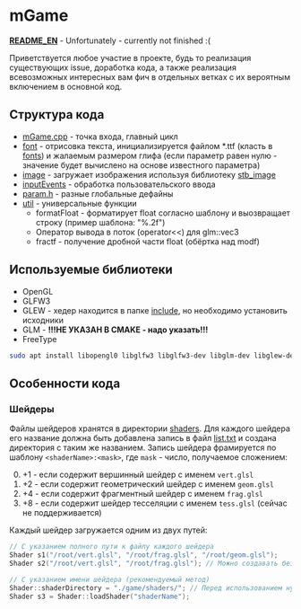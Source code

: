 # mGame

**[README_EN](https://github.com/Sokolmish/mGame/README_EN.md)** - Unfortunately - currently not finished :(

Приветствуется любое участие в проекте, будь то реализация существующих issue, доработка кода, а также реализация всевозможных интересных вам фич в отдельных ветках с их вероятным включением в основной код.

## Структура кода

* [mGame.cpp](https://github.com/Sokolmish/mGame/blob/master/game/src/mGame.cpp) - точка входа, главный цикл
* [font](https://github.com/Sokolmish/mGame/blob/master/game/include/font.h) - отрисовка текста, инициализируется файлом *.ttf (класть в [fonts](https://github.com/Sokolmish/mGame/tree/master/game/fonts)) и жалаемым размером глифа (если параметр равен нулю - значение будет вычислено на основе известного параметра)
* [image](https://github.com/Sokolmish/mGame/blob/master/game/include/image.h) - загружает изображения используя библиотеку [stb_image](https://github.com/nothings/stb/blob/master/stb_image.h)
* [inputEvents](https://github.com/Sokolmish/mGame/blob/master/game/include/inputEvents.h) - обработка пользовательского ввода
* [param.h](https://github.com/Sokolmish/mGame/blob/master/game/include/param.h) - разные глобальные дефайны
* [util](https://github.com/Sokolmish/mGame/blob/master/game/include/util.h) - универсальные функции
  * formatFloat - форматирует float согласно шаблону и выозвращает строку (пример шаблона: "%.2f")
  * Оператор вывода в поток (operator<<) для glm::vec3
  * fractf - получение дробной части float (обёртка над modf)

## Используемые библиотеки

* OpenGL
* GLFW3
* GLEW - хедер находится в папке [include](https://github.com/Sokolmish/mGame/tree/master/game/include), но необходимо установить исходники
* GLM - **!!!НЕ УКАЗАН В CMAKE - надо указать!!!**
* FreeType

```bash
sudo apt install libopengl0 libglfw3 libglfw3-dev libglm-dev libglew-dev libfreetype6 libfreetype6-dev
```

## Особенности кода

### Шейдеры

Файлы шейдеров хранятся в директории [shaders](https://github.com/Sokolmish/mGame/tree/master/game/shaders). Для каждого шейдера его название должна быть добавлена запись в файл [list.txt](https://github.com/Sokolmish/mGame/blob/master/game/shaders/list.txt) и создана директория с таким же названием. Запись шейдера фрамируется по шаблону `<shaderName>:<mask>`, где `mask` - число, получаемое сложением:

0. +1 - если содержит вершинный шейдер с именем `vert.glsl`
1. +2 - если содержит геометрический шейдер с именем `geom.glsl`
2. +4 - если содержит фрагментный шейдер с именем `frag.glsl`
3. +8 - если содержит шейдер тесселяции с именем `tess.glsl` (сейчас не поддерживается)

Каждый шейдер загружается одним из двух путей:
```cpp
// С указанием полного пути к файлу каждого шейдера
Shader s1("/root/vert.glsl", "/root/frag.glsl", "/root/geom.glsl");
Shader s2("/root/vert.glsl", "/root/frag.glsl"); // Можно создавать без геометрического шейдера

// С указанием имени шейдера (рекомендуемый метод)
Shader::shaderDirectory = "./game/shaders/"; // Перед использованием нужно указать директорию, для поиска шейдеров (выполняется один раз)
Shader s3 = Shader::loadShader("shaderName");
```
